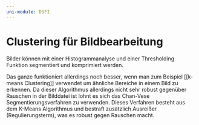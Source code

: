 ```yaml
---
uni-module: DSFI
---
```


# Clustering für Bildbearbeitung

Bilder können mit einer Histogrammanalyse und einer Thresholding Funktion segmentiert und komprimiert werden.

Das ganze funktioniert allerdings noch besser, wenn man zum Beispiel [[k-means Clustering]] verwendet um ähnliche Bereiche in einem Bild zu erkennen. Da dieser Algorithmus allerdings nicht sehr robust gegenüber Rauschen in der Bilddatei ist lohnt es sich das Chan-Vese Segmentierungsverfahren zu verwenden. Dieses Verfahren besteht aus dem K-Means Algorithmus und bestraft zusätzlich Ausreißer (Regulierungsterm), was es robust gegen Rauschen macht.
